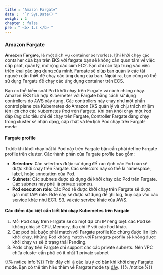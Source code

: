 ```yaml
---
title : "Amazon Fargate"
date :  "`r Sys.Date()`" 
weight : 2 
chapter : false
pre : " <b> 1.2 </b> "
---
```

### Amazon Fargate
**Amazon Fargate**, là một dịch vụ container serverless. Khi khởi chạy các container của bạn trên EKS với fargate bạn sẽ không cần quan tâm về việc cấp phát, quản lý, mở rộng các cụm EC2. Bạn chỉ cần tập trung vào việc triển khai các ứng dụng của mình. Fargate sẽ giúp bạn quản lý các tài nguyên cần thiết để chạy các ứng dụng của bạn. Ngoài ra, bạn cũng có thể sử dụng Fargate để chạy các ứng dụng container trên ECS.

Bạn có thể kiểm soát Pod khởi chạy trên Fargate và cách chúng chạy. Amazon EKS tích hợp Kubernetes với Fargate bằng cách sử dụng controllers do AWS xây dựng. Các controllers này chạy như một phần control plane của Kubernetes do Amazon EKS quản lý và chịu trách nhiệm lên lịch cho các Kubernetes Pod trên Fargate. Khi bạn khởi chạy một Pod đáp ứng các tiêu chí để chạy trên Fargate, Controller Fargate đang chạy trong cluster sẽ nhận dạng, cập nhật và lên lịch Pod chạy trên Fargate mode.
#### Fargate profile 
Trước khi khởi chạy bất kì Pod nào trên Fargate bận cần phải define Fargate profile trên cluster. Các thành phần của Fargate profile bao gồm:
- **Selectors**: Các selectors được sử dụng để xác định các Pod nào sẽ được khởi chạy trên Fargate. Các selectors này có thể là namespace, label, hoặc annotation của Pod.
- **Subnets**: Các subnets được sử dụng để khởi chạy các Pod trên Fargate. Các subnets này phải là private subnets.
- **Pod execution role**: Các Pod sẽ được khởi chạy trên Fargate sẽ được gán một IAM role. Role này sẽ được sử dụng để ghi log, truy cập vào các service khác như ECR, S3, và các service khác của AWS.

#### Các điểm đặc biệt cần biết khi chạy Kubernetes trên Fargate
1. Mỗi Pod chạy trên Fargate sẽ có một địa chỉ IP riêng biệt. các Pod sẽ không chia sẽ CPU, Memory, địa chỉ IP với các Pod khác.
2. Các pod bắt buộc phải match với Fargate profile lúc chúng được lên lịch khởi chạy. Những Pod không match với Farmgate profile sẽ không được khởi chạy và sẽ ở trạng thái Pending.
3. Pods chạy trên Fargate chỉ support cho các private subnets. Nên VPC chứa cluster cần phải có ít nhất 1 private subnet.
 
{{% notice info %}}
Trên đây chỉ là các lưu ý cơ bản khi khởi chạy Fargate mode. Bạn có thể tìm hiểu thêm về Fargate mode tại [đây](https://docs.aws.amazon.com/eks/latest/userguide/fargate.html#fargate-considerations).
{{% /notice %}}